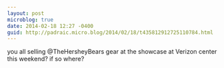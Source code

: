 ```yaml
---
layout: post
microblog: true
date: 2014-02-18 12:27 -0400
guid: http://padraic.micro.blog/2014/02/18/t435812912725110784.html
---
```

you all selling @TheHersheyBears gear at the showcase at Verizon center this weekend? if so where?
